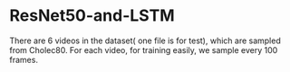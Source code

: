 # ResNet50-and-LSTM
There are 6 videos in the dataset( one file is for test), which are sampled from Cholec80. For each video, for training easily, we sample every 100 frames.
